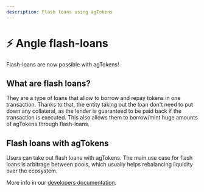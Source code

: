 ```yaml
---
description: Flash loans using agTokens
---
```


# ⚡️ Angle flash-loans

Flash-loans are now possible with agTokens!

## What are flash loans? 

They are a type of loans that allow to borrow and repay tokens in one transaction. Thanks to that, the entity taking out the loan don't need to put down any collateral, as the lender is guaranteed to be paid back if the transaction is executed. This also allows them to borrow/mint huge amounts of agTokens through flash-loans.

## Flash loans with agTokens

Users can take out flash loans with agTokens. The main use case for flash loans is arbitrage between pools, which usually helps rebalancing liquidity over the ecosystem. 

More info in our [developers documentation](https://developers.angle.money/overview/guides/flashloans). 
